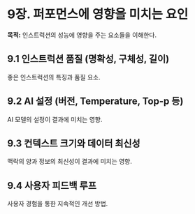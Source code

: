# 9장. 퍼포먼스에 영향을 미치는 요인
**목적:** 인스트럭션의 성능에 영향을 주는 요소들을 이해한다.

## 9.1 인스트럭션 품질 (명확성, 구체성, 길이)
좋은 인스트럭션의 특징과 품질 요소.

## 9.2 AI 설정 (버전, Temperature, Top-p 등)
AI 모델의 설정이 결과에 미치는 영향.

## 9.3 컨텍스트 크기와 데이터 최신성
맥락의 양과 정보의 최신성이 결과에 미치는 영향.

## 9.4 사용자 피드백 루프
사용자 경험을 통한 지속적인 개선 방법.